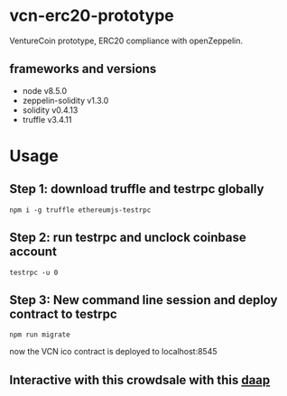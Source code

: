 # vcn-erc20-prototype
VentureCoin prototype, ERC20 compliance with openZeppelin.

## frameworks and versions
- node v8.5.0
- zeppelin-solidity v1.3.0
- solidity v0.4.13
- truffle v3.4.11

# Usage
## Step 1: download truffle and testrpc globally
```
npm i -g truffle ethereumjs-testrpc
```

## Step 2: run testrpc and unclock coinbase account
```
testrpc -u 0
```

## Step 3: New command line session and deploy contract to testrpc
```
npm run migrate
```
now the VCN ico contract is deployed to localhost:8545

## Interactive with this crowdsale with this [daap](http://github.com/venturedinternational/ico-daap)
